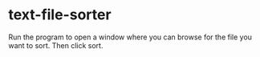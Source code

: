 # text-file-sorter
Run the program to open a window where you can browse for the file you want to sort. Then click sort.
